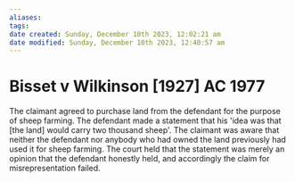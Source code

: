 ```yaml
---
aliases: 
tags: 
date created: Sunday, December 10th 2023, 12:02:21 am
date modified: Sunday, December 10th 2023, 12:40:57 am
---
```


# Bisset v Wilkinson [1927] AC 1977

The claimant agreed to purchase land from the defendant for the purpose of sheep farming. The defendant made a statement that his 'idea was that [the land] would carry two thousand sheep'. The claimant was aware that neither the defendant nor anybody who had owned the land previously had used it for sheep farming. The court held that the statement was merely an opinion that the defendant honestly held, and accordingly the claim for misrepresentation failed.
